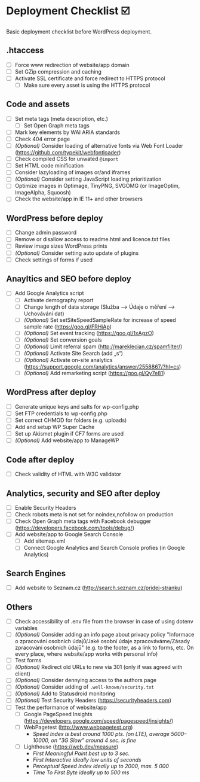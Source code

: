 # Deployment Checklist ☑️

Basic deployment checklist before WordPress deployment.

## .htaccess
- [ ] Force www redirection of website/app domain
- [ ] Set GZip compression and caching
- [ ] Activate SSL certificate and force redirect to HTTPS protocol
	- [ ] Make sure every asset is using the HTTPS protocol

## Code and assets
- [ ] Set meta tags (meta description, etc.)
	- [ ] Set Open Graph meta tags
- [ ] Mark key elements by WAI ARIA standards
- [ ] Check 404 error page
- [ ] _(Optional)_ Consider loading of alternative fonts via Web Font Loader (https://github.com/typekit/webfontloader)
- [ ] Check compiled CSS for unwated `@import`
- [ ] Set HTML code minification
- [ ] Consider lazyloading of images or/and iframes
- [ ] _(Optional)_ Consider setting JavaScript loading prioritization
- [ ] Optimize images in Optimage, TinyPNG, SVGOMG (or ImageOptim, ImageAlpha, Squoosh)
- [ ] Check the website/app in IE 11+ and other browsers

## WordPress before deploy
- [ ] Change admin password
- [ ] Remove or disallow access to readme.html and licence.txt files
- [ ] Review image sizes WordPress prints
- [ ] _(Optional)_ Consider setting auto update of plugins
- [ ] Check settings of forms if used

## Anayltics and SEO before deploy
- [ ] Add Google Analytics script
	- [ ] Activate demography report
	- [ ] Change length of data storage (Služba –> Údaje o měření –> Uchovávání dat)
	- [ ] _(Optional)_ Set setSiteSpeedSampleRate for increase of speed sample rate (https://goo.gl/FRHiAp) 
	- [ ] _(Optional)_ Set event tracking (https://goo.gl/1xAgzO) 
	- [ ] _(Optional)_ Set conversion goals
	- [ ] _(Optional)_ Limit referral spam (http://mareklecian.cz/spamfilter/)
	- [ ] _(Optional)_ Activate Site Search (add „s“)
	- [ ] _(Optional)_ Activate on-site analytics (https://support.google.com/analytics/answer/2558867/?hl=cs)
	- [ ] _(Optional)_ Add remarketing script (https://goo.gl/Qy7e81)

## WordPress after deploy
- [ ] Generate unique keys and salts for wp-config.php
- [ ] Set FTP credentials to wp-config.php
- [ ] Set correct CHMOD for folders (e.g. uploads)
- [ ] Add and setup WP Super Cache
- [ ] Set up Akismet plugin if CF7 forms are used
- [ ] _(Optional)_ Add website/app to ManageWP

## Code after deploy
- [ ] Check validity of HTML with W3C validator

## Analytics, security and SEO after deploy
- [ ] Enable Security Headers
- [ ] Check robots meta is not set for noindex,nofollow on production
- [ ] Check Open Graph meta tags with Facebook debugger (https://developers.facebook.com/tools/debug/)
- [ ] Add website/app to Google Search Console
	- [ ] Add sitemap.xml
	- [ ] Connect Google Analytics and Search Console profies (in Google Analytics)

## Search Engines
- [ ] Add website to Seznam.cz (http://search.seznam.cz/pridej-stranku)

## Others
- [ ] Check accessibility of .env file from the browser in case of using dotenv variables
- [ ] _(Optional)_ Consider adding an info page about privacy policy "Informace o zpracování osobních údajů/Jaké osobní údaje zpracováváme/Zásady zpracování osobních údajů" (e.g. to the footer, as a link to forms, etc. On every place, where website/app works with personal info)
- [ ] Test forms
- [ ] _(Optional)_ Redirect old URLs to new via 301 (only if was agreed with client)
- [ ] _(Optional)_ Consider dennying access to the authors page
- [ ] _(Optional)_ Consider adding of `.well-known/security.txt`
- [ ] _(Optional)_ Add to Statusdroid monitoring
- [ ] _(Optional)_ Test Security Headers (https://securityheaders.com)
- [ ] Test the performance of website/app
	- [ ] Google PageSpeed Insights (https://developers.google.com/speed/pagespeed/insights/)
	- [ ] WebPagetest (http://www.webpagetest.org)
		- _Speed Index is best around 1000 pts. (on LTE), average 5000–10000, on "3G Slow" around 4 sec. is fine_
	- [ ] Lighthouse (https://web.dev/measure)
		- _First Meaningful Paint best up to 3 sec._
		- _First Interactive ideally low units of seconds_
		- _Perceptual Speed Index ideally up to 2000, max. 5 000_
		- _Time To First Byte ideally up to 500 ms_

